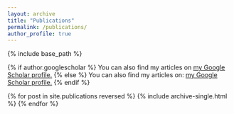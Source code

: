 ```yaml
---
layout: archive
title: "Publications"
permalink: /publications/
author_profile: true
---
```


{% include base_path %}


{% if author.googlescholar %}
  You can also find my articles on <u><a href="{{author.googlescholar}}">my Google Scholar profile</a>.</u>
{% else %}
  You can also find my articles on: <u><a href="{{author.googlescholar}}">my Google Scholar profile</a>.</u>
{% endif %}

{% for post in site.publications reversed %}
  {% include archive-single.html %}
{% endfor %}
